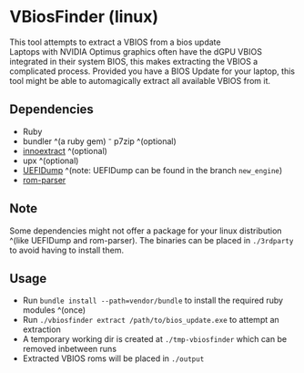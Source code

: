 # VBiosFinder (linux)

This tool attempts to extract a VBIOS from a bios update  
Laptops with NVIDIA Optimus graphics often have the dGPU VBIOS integrated in their system BIOS, this makes extracting the VBIOS a complicated process. Provided you have a BIOS Update for your laptop, this tool might be able to automagically extract all available VBIOS from it.

## Dependencies
- Ruby
- bundler ^(a ruby gem)
⁻ p7zip ^(optional)
- [innoextract](https://github.com/dscharrer/innoextract) ^(optional)
- upx ^(optional)
- [UEFIDump](https://github.com/LongSoft/UEFITool) ^(note: UEFIDump can be found in the branch `new_engine`)
- [rom-parser](https://github.com/awilliam/rom-parser)

## Note
Some dependencies might not offer a package for your linux distribution ^(like UEFIDump and rom-parser). The binaries can be placed in `./3rdparty` to avoid having to install them.

## Usage
- Run `bundle install --path=vendor/bundle` to install the required ruby modules ^(once)
- Run `./vbiosfinder extract /path/to/bios_update.exe` to attempt an extraction
- A temporary working dir is created at `./tmp-vbiosfinder` which can be removed inbetween runs
- Extracted VBIOS roms will be placed in `./output`